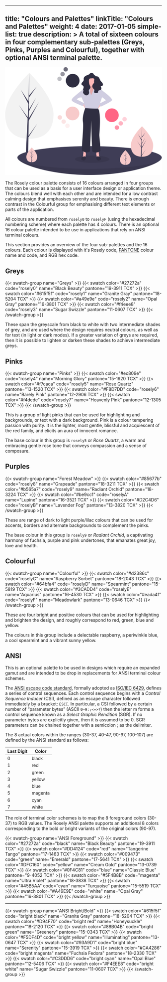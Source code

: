 
---
title: "Colours and Palettes"
linkTitle: "Colours and Palettes"
weight: 4
date: 2017-01-05
simple-list: true
description: >
  A total of sixteen colours in four complementary sub-palettes (Greys, Pinks, Purples and Colourful), together with optional ANSI terminal palette.
---
![](undraw_palette.svg)

The Rosely colour palette consists of 16 colours arranged in four groups that can be used as a basis for a user interface design or application theme. The colours blend well with each other and are intended for a low contrast calming design that emphasises serenity and beauty. There is enough contrast in the Colourful group for emphasising different text elements or parts of the application.

All colours are numbered from `rosely0` to `roselyF` (using the hexadecimal numbering scheme) where each palette has 4 colours. There is an optional 16 colour palette intended to be use in applications that rely on ANSI terminal colours.

This section provides an overview of the four sub-palettes and the 16 colours. Each colour is displayed with it's Rosely code, [PANTONE](https://www.pantone.com/color-finder) colour name and code, and RGB hex code.

## Greys

{{< swatch-group name="Greys" >}}
{{< swatch color="#27272a" code="rosely0" name="Black Beauty" pantone="19-3911 TCX" >}}
{{< swatch color="#615f5f" code="rosely1" name="Granite Gray" pantone="18-5204 TCX" >}}
{{< swatch color="#a49e9e" code="rosely2" name="Opal Gray" pantone="16-3801 TCX" >}}
{{< swatch color="#f4eee8" code="rosely3" name="Sugar Swizzle" pantone="11-0607 TCX" >}}
{{< /swatch-group >}}

These span the greyscale from black to white with two intermediate shades of grey, and are used where the design requires neutral colours, as well as for text (in light or dark modes). If a greater variation of greys are required, then it is possible to lighten or darken these shades to achieve intermediate greys.

## Pinks

{{< swatch-group name="Pinks" >}}
{{< swatch color="#ec809e" code="rosely4" name="Morning Glory" pantone="15-1920 TCX" >}}
{{< swatch color="#f7caca" code="rosely5" name="Rose Quartz" pantone="13-1520 TCX" >}}
{{< swatch color="#F8D7DD" code="rosely6" name="Barely Pink" pantone="12-2906 TCX" >}}
{{< swatch color="#f4dede" code="rosely7" name="Heavenly Pink" pantone="12-1305 TCX" >}}
{{< /swatch-group >}}

This is a group of light pinks that can be used for highlighting and backgrounds, or text with a dark background. Pink is a colour tempering passion with purity. It is the lighter, most gentle, blissful and acquiescent of the red family, and elicits an aura of innocent romance.

The base colour in this group is `rosely5` or *Rose Quartz*, a warm and embracing gentle rose tone that conveys compassion and a sense of composure.

## Purples

{{< swatch-group name="Forest Meadow" >}}
{{< swatch color="#85677b" code="rosely8" name="Grapeade" pantone="18-3211 TCX" >}}
{{< swatch color="#b565a7" code="rosely9" name="Radiant Orchid" pantone="18-3224 TCX" >}}
{{< swatch color="#be9cc1" code="roselyA" name="Lupine" pantone="16-3521 TCX" >}}
{{< swatch color="#D2C4D6" code="roselyB" name="Lavender Fog" pantone="13-3820 TCX" >}}
{{< /swatch-group >}}


These are range of dark to light purple/lilac colours that can be used for accents, borders and alternate backgrounds to complement the pinks.

The base colour in this group is `rosely9` or *Radiant Orchid*, a captivating harmony of fuchsia, purple and pink undertones, that emanates great joy, love and health.


## Colourful

{{< swatch-group name="Colourful" >}}
{{< swatch color="#d2386c" code="roselyC" name="Raspberry Sorbet" pantone="18-2043 TCX" >}}
{{< swatch color="#64bfa4" code="roselyD" name="Spearmint" pantone="15-5819 TCX" >}}
{{< swatch color="#3CADD4" code="roselyE" name="Aquarius" pantone="16-4530 TCX" >}}
{{< swatch color="#eada4f" code="roselyF" name="Meadowlark" pantone="13-0646 TCX" >}}
{{< /swatch-group >}}

These are four bright and positive colours that can be used for highlighting and brighten the design, and roughly correspond to red, green, blue and yellow.

The colours in this group include a delectable raspberry, a periwinkle blue, a cool spearmint and a vibrant sunny yellow.

## ANSI

This is an optional palette to be used in designs which require an expanded gamut and are intended to be drop in replacements for ANSI terminal colour schemes.

The [ANSI escape code standard](https://en.wikipedia.org/wiki/ANSI_escape_code), formally adopted as [ISO/IEC 6429](https://www.ecma-international.org/publications/standards/Ecma-048.htm), defines a series of control sequences. Each control sequence begins with a *Control Sequence Inducer* (CSI), defined as an escape character followed immediately by a bracket: `ESC[`. In particular, a CSI followed by a certain number of “parameter bytes” (ASCII `0–9:;<=>?`) then the letter m forms a control sequence known as a *Select Graphic Rendition* (SGR). If no parameter bytes are explicitly given, then it is assumed to be 0. SGR parameters can be chained together with a semicolon ; as the delimiter.

The 8 actual colors within the ranges (30-37, 40-47, 90-97, 100-107) are defined by the ANSI standard as follows:

| Last Digit | Color |
| --- | --- |
| 0 | black |
| 1 | red |
| 2 | green |
| 3 | yellow |
| 4 | blue |
| 5 | magenta |
| 6 | cyan |
| 7 | white |

The role of terminal color schemes is to map the 8 foreground colors (30-37) to RGB values. The Rosely ANSI palette supports an additional 8 colors corresponding to the bold or bright variants of the original colors (90-97).

{{< swatch-group name="ANSI Foreground" >}}
{{< swatch color="#27272a" code="black" name="Black Beauty" pantone="19-3911 TCX" >}}
{{< swatch color="#DD4124" code="red" name="Tangerine Tango" pantone="17-1463 TCX" >}}
{{< swatch color="#009473" code="green" name="Emerald" pantone="17-5641 TCX" >}}
{{< swatch color="#DFC160" code="yellow" name="Cream Gold" pantone="13-0739 TCX" >}}
{{< swatch color="#0F4C81" code="blue" name="Classic Blue" pantone="9-4052 TCX" >}}
{{< swatch color="#5F4B8B" code="magenta" name="Ultra Violet" pantone="18-3838 TCX" >}}
{{< swatch color="#45B5AA" code="cyan" name="Turquoise" pantone="15-5519 TCX" >}}
{{< swatch color="#A49E9E" code="white" name="Opal Gray" pantone="16-3801 TCX" >}}
{{< /swatch-group >}}

---

{{< swatch-group name="ANSI Bright/Bold" >}}
{{< swatch color="#615f5f" code="bright black" name="Granite Gray" pantone="18-5204 TCX" >}}
{{< swatch color="#D94F70" code="bright red" name="Honeysuckle" pantone="18-2120 TCX" >}}
{{< swatch color="#88B04B" code="bright green" name="Greenery" pantone="15-0343 TCX" >}}
{{< swatch color="#F5DF4D" code="bright yellow" name="Illuminating" pantone="13-0647 TCX" >}}
{{< swatch color="#93A9D1" code="bright blue" name="Serenity" pantone="15-3919 TCX" >}}
{{< swatch color="#CA4286" code="bright magenta" name="Fuchsia Fedora" pantone="18-2330 TCX" >}}
{{< swatch color="#C3DDD6" code="bright cyan" name="Opal Blue" pantone="12-5406 TCX" >}}
{{< swatch color="#F4EEE8" code="bright white" name="Sugar Swizzle" pantone="11-0607 TCX" >}}
{{< /swatch-group >}}
